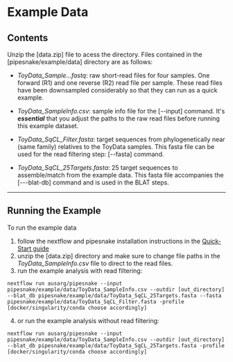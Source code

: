 # Example Data

## Contents

Unzip the [data.zip] file to acess the directory. Files contained in the [pipesnake/example/data] directory are as follows:

+ *ToyData_Sample...fastq*: raw short-read files for four samples. One forward (R1) and one reverse (R2) read file per sample. These read files have been downsampled considerably so that they can run as a quick example.

+ *ToyData_SampleInfo.csv*: sample info file for the [--input] command. It's ***essential*** that you adjust the paths to the raw read files before running this example dataset. 

+ *ToyData_SqCL_Filter.fasta*: target sequences from phylogenetically near (same family) relatives to the ToyData samples. This fasta file can be used for the read filtering step: [--fasta] command.

+ *ToyData_SqCL_25Targets.fasta*: 25 target sequences to assemble/match from the example data. This fasta file accompanies the [---blat-db] command and is used in the BLAT steps. 

---

## Running the Example

To run the example data 
1. follow the nextflow and pipesnake installation instructions in the [Quick-Start guide](https://github.com/AusARG/pipesnake/wiki/2.-Quick-Start)
2. unzip the [data.zip] directory and make sure to change file paths in the *ToyData_SampleInfo.csv* file to direct to the read files.
3. run the example analysis with read filtering:
```
nextflow run ausarg/pipesnake --input pipesnake/example/data/ToyData_SampleInfo.csv --outdir [out_directory] --blat_db pipesnake/example/data/ToyData_SqCL_25Targets.fasta --fasta pipesnake/example/data/ToyData_SqCL_Filter.fasta -profile [docker/singularity/conda choose accordingly]
```
4. or run the example analysis without read filtering:
```
nextflow run ausarg/pipesnake --input pipesnake/example/data/ToyData_SampleInfo.csv --outdir [out_directory] --blat_db pipesnake/example/data/ToyData_SqCL_25Targets.fasta -profile [docker/singularity/conda choose accordingly]
```